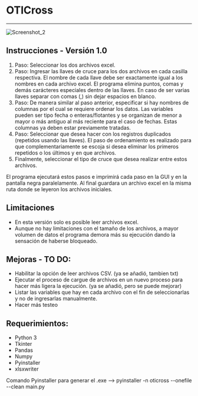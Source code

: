 # OTICross
---
![Screenshot_2](https://user-images.githubusercontent.com/18648306/131130828-d8be5755-2164-4423-841e-b35b6fb9969b.png)

## Instrucciones - Versión 1.0
1. Paso: Seleccionar los dos archivos excel.
2. Paso: Ingresar las llaves de cruce para los dos archivos en cada casilla respectiva. 
   El nombre de cada llave debe ser exactamente igual a los nombres en cada archivo excel. 
   El programa elimina puntos, comas y demás carácteres especiales dentro de las llaves.
   En caso de ser varias llaves separar con comas (,) sin dejar espacios en blanco.
3. Paso: De manera similar al paso anterior, especificar si hay nombres de columnas por el 
   cual se requiere ordenar los datos.
   Las variables pueden ser tipo fecha o enteras/flotantes y se organizan de menor a mayor 
   o más antiguo al más reciente para el caso de fechas.
   Estas columnas ya deben estar previamente tratadas. 
4. Paso: Seleccionar que desea hacer con los registros duplicados (repetidos usando las llaves).
   El paso de ordenamiento es realizado para que complementariamente se escoja si desea eliminar
   los primeros repetidos o los últimos y en que archivos.
5. Finalmente, seleccionar el tipo de cruce que desea realizar entre estos archivos.

El programa ejecutará estos pasos e imprimirá cada paso en la GUI y en la pantalla negra paralelamente.
Al final guardara un archivo excel en la misma ruta donde se leyeron los archivos iniciales.

## Limitaciones
* En esta versión solo es posible leer archivos excel. 
* Aunque no hay limitaciones con el tamaño de los archivos, a mayor volumen de datos el programa demora
  más su ejecución dando la sensación de haberse bloqueado.

## Mejoras - TO DO:
* Habilitar la opción de leer archivos CSV. (ya se añadió, tambien txt)
* Ejecutar el proceso de cargue de archivos en un nuevo proceso para hacer más ligera la ejecución. (ya se añadió, pero se puede mejorar)
* Listar las variables que hay en cada archivo con el fin de seleccionarlas y no de ingresarlas manualmente.
* Hacer más testeo

## Requerimientos:
* Python 3
* Tkinter
* Pandas
* Numpy
* Pyinstaller
* xlsxwriter

Comando Pyinstaller para generar el .exe --> pyinstaller -n oticross --onefile --clean main.py
